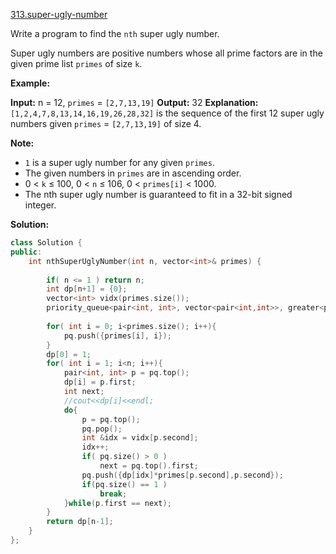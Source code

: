 [313.super-ugly-number](https://leetcode.com/problems/super-ugly-number/)  

Write a program to find the `nth` super ugly number.

Super ugly numbers are positive numbers whose all prime factors are in the given prime list `primes` of size `k`.

**Example:**

**Input:** n = 12, `primes` = `[2,7,13,19]`
**Output:** 32 
**Explanation:** `[1,2,4,7,8,13,14,16,19,26,28,32]` is the sequence of the first 12 
             super ugly numbers given `primes` = `[2,7,13,19]` of size 4.

**Note:**

*   `1` is a super ugly number for any given `primes`.
*   The given numbers in `primes` are in ascending order.
*   0 < `k` ≤ 100, 0 < `n` ≤ 106, 0 < `primes[i]` < 1000.
*   The nth super ugly number is guaranteed to fit in a 32-bit signed integer.  



**Solution:**  

```cpp
class Solution {
public:
    int nthSuperUglyNumber(int n, vector<int>& primes) {
        
        if( n <= 1 ) return n;
        int dp[n+1] = {0};
        vector<int> vidx(primes.size());
        priority_queue<pair<int, int>, vector<pair<int,int>>, greater<pair<int, int>> > pq;
        
        for( int i = 0; i<primes.size(); i++){
            pq.push({primes[i], i});
        }
        dp[0] = 1;
        for( int i = 1; i<n; i++){
            pair<int, int> p = pq.top();
            dp[i] = p.first;
            int next;
            //cout<<dp[i]<<endl;
            do{
                p = pq.top();
                pq.pop();
                int &idx = vidx[p.second];
                idx++;
                if( pq.size() > 0 )
                    next = pq.top().first;
                pq.push({dp[idx]*primes[p.second],p.second});
                if(pq.size() == 1 )
                    break;
            }while(p.first == next);
        }
        return dp[n-1];
    }
};
```
      